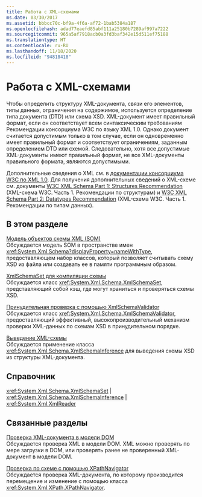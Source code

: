 ```yaml
---
title: Работа с XML-схемами
ms.date: 03/30/2017
ms.assetid: bbbcc70c-bf9a-4f6a-af72-1bab5384a187
ms.openlocfilehash: adad77eaefd85abf111a25180b7289af997a7222
ms.sourcegitcommit: 965a5af7918acb0a3fd3baf342e15d511ef75188
ms.translationtype: HT
ms.contentlocale: ru-RU
ms.lasthandoff: 11/18/2020
ms.locfileid: "94818418"
---
```

# <a name="working-with-xml-schemas"></a>Работа с XML-схемами
Чтобы определить структуру XML-документа, связи его элементов, типы данных, ограничения на содержимое, используется определение типа документа (DTD) или схема XSD. XML-документ имеет правильный формат, если он соответствует всем синтаксическим требованиям Рекомендации консорциума W3C по языку XML 1.0. Однако документ считается допустимым только в том случае, если он одновременно имеет правильный формат и соответствует ограничениям, заданным определением DTD или схемой. Следовательно, хотя все допустимые XML-документы имеют правильный формат, не все XML-документы правильного формата, являются допустимыми.  
  
 Дополнительные сведения о XML см. в [документации консорциума W3C по XML 1.0](https://www.w3.org/TR/REC-xml/). Для получения дополнительных сведений о XML-схеме см. документы [W3C XML Schema Part 1: Structures Recommendation](https://www.w3.org/TR/xmlschema-1/) (XML-схема W3C. Часть 1. Рекомендации по структурам) и [W3C XML Schema Part 2: Datatypes Recommendation](https://www.w3.org/TR/xmlschema-2/) (XML-схема W3C. Часть 1. Рекомендации по типам данных).  
  
## <a name="in-this-section"></a>В этом разделе  
 [Модель объектов схемы XML (SOM)](xml-schema-object-model-som.md)  
 Обсуждается модель SOM в пространстве имен <xref:System.Xml.Schema?displayProperty=nameWithType>, предоставляющем набор классов, который позволяет считывать схему XSD из файла или создавать ее в памяти программным образом.  
  
 [XmlSchemaSet для компиляции схемы](xmlschemaset-for-schema-compilation.md)  
 Обсуждается класс <xref:System.Xml.Schema.XmlSchemaSet>, представляющий собой кэш, где могут храниться и проверяться схемы XSD.  
  
 [Принудительная проверка с помощью XmlSchemaValidator](xmlschemavalidator-push-based-validation.md)  
 Обсуждается класс <xref:System.Xml.Schema.XmlSchemaValidator>, предоставляющий эффективный, высокопроизводительный механизм проверки XML-данных по схемам XSD в принудительном порядке.  
  
 [Выведение XML-схемы](inferring-an-xml-schema.md)  
 Обсуждается применение класса <xref:System.Xml.Schema.XmlSchemaInference> для выведения схемы XSD из структуры XML-документа.  
  
## <a name="reference"></a>Справочник  
 <xref:System.Xml.Schema.XmlSchemaSet> &#124; <xref:System.Xml.Schema.XmlSchemaInference> &#124; <xref:System.Xml.XmlReader>  
  
## <a name="related-sections"></a>Связанные разделы  
 [Проверка XML-документа в модели DOM](validating-an-xml-document-in-the-dom.md)  
 Обсуждается проверка XML в модели DOM. XML можно проверять по мере загрузки в DOM, или проверять ранее не проверенный XML-документ в модели DOM.  
  
 [Проверка по схеме с помощью XPathNavigator](schema-validation-using-xpathnavigator.md)  
 Обсуждается проверка XML-документа, по которому производится перемещение и изменение с помощью класса <xref:System.Xml.XPath.XPathNavigator>.
